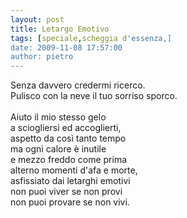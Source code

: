 ```yaml
---
layout: post
title: Letargo Emotivo
tags: [speciale,scheggia d'essenza,]
date: 2009-11-08 17:57:00
author: pietro
---
```

Senza davvero credermi ricerco.<br/>Pulisco con la neve il tuo sorriso sporco.<br/><br/>Aiuto il mio stesso gelo<br/>a sciogliersi ed accoglierti,<br/>aspetto da così tanto tempo<br/>ma ogni calore è inutile<br/>e mezzo freddo come prima<br/>alterno momenti d'afa e morte,<br/>asfissiato dai letarghi emotivi<br/>non puoi viver se non provi<br/>non puoi provare se non vivi.
